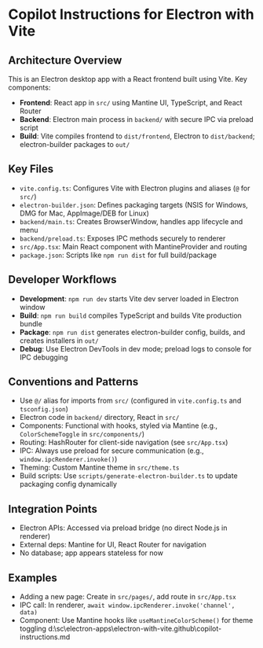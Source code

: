 # Copilot Instructions for Electron with Vite

## Architecture Overview
This is an Electron desktop app with a React frontend built using Vite. Key components:
- **Frontend**: React app in `src/` using Mantine UI, TypeScript, and React Router
- **Backend**: Electron main process in `backend/` with secure IPC via preload script
- **Build**: Vite compiles frontend to `dist/frontend`, Electron to `dist/backend`; electron-builder packages to `out/`

## Key Files
- `vite.config.ts`: Configures Vite with Electron plugins and aliases (`@` for `src/`)
- `electron-builder.json`: Defines packaging targets (NSIS for Windows, DMG for Mac, AppImage/DEB for Linux)
- `backend/main.ts`: Creates BrowserWindow, handles app lifecycle and menu
- `backend/preload.ts`: Exposes IPC methods securely to renderer
- `src/App.tsx`: Main React component with MantineProvider and routing
- `package.json`: Scripts like `npm run dist` for full build/package

## Developer Workflows
- **Development**: `npm run dev` starts Vite dev server loaded in Electron window
- **Build**: `npm run build` compiles TypeScript and builds Vite production bundle
- **Package**: `npm run dist` generates electron-builder config, builds, and creates installers in `out/`
- **Debug**: Use Electron DevTools in dev mode; preload logs to console for IPC debugging

## Conventions and Patterns
- Use `@/` alias for imports from `src/` (configured in `vite.config.ts` and `tsconfig.json`)
- Electron code in `backend/` directory, React in `src/`
- Components: Functional with hooks, styled via Mantine (e.g., `ColorSchemeToggle` in `src/components/`)
- Routing: HashRouter for client-side navigation (see `src/App.tsx`)
- IPC: Always use preload for secure communication (e.g., `window.ipcRenderer.invoke()`)
- Theming: Custom Mantine theme in `src/theme.ts`
- Build scripts: Use `scripts/generate-electron-builder.ts` to update packaging config dynamically

## Integration Points
- Electron APIs: Accessed via preload bridge (no direct Node.js in renderer)
- External deps: Mantine for UI, React Router for navigation
- No database; app appears stateless for now

## Examples
- Adding a new page: Create in `src/pages/`, add route in `src/App.tsx`
- IPC call: In renderer, `await window.ipcRenderer.invoke('channel', data)`
- Component: Use Mantine hooks like `useMantineColorScheme()` for theme toggling</content>
<parameter name="filePath">d:\sc\electron-apps\electron-with-vite\.github\copilot-instructions.md
